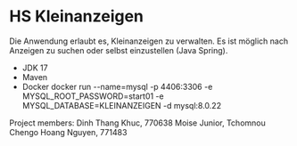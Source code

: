 # HS Kleinanzeigen
Die Anwendung erlaubt es, Kleinanzeigen zu verwalten. Es ist möglich nach Anzeigen zu suchen oder 
selbst einzustellen (Java Spring).

* JDK 17
* Maven
* Docker
docker run --name=mysql -p 4406:3306 -e MYSQL_ROOT_PASSWORD=start01 -e MYSQL_DATABASE=KLEINANZEIGEN -d mysql:8.0.22

Project members: 
    Dinh Thang Khuc, 770638
    Moise Junior, Tchomnou Chengo
    Hoang Nguyen, 771483
